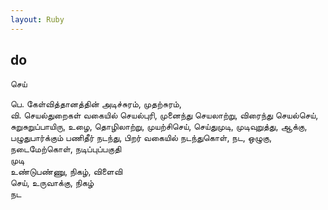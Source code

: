 ```yaml
---
layout: Ruby
---
```

## do  
செய்  
  
பெ. கேள்வித்தானத்தின் அடிச்சுரம், முதற்சுரம்,  
வி. செயல்துறைகள் வகையில் செயல்புரி, முனைந்து செயலாற்று, விரைந்து செயல்செய், சுறுசுறுப்பாயிரு, உழை, தொழிலாற்று, முயற்சிசெய், செய்துமுடி, முடிவுறுத்து, ஆக்கு, பழுதுபார்க்கும் பணிதீர் நடந்து, பிறர் வகையில் நடந்துகொள், நட, ஒழுகு, நடைமேற்கொள், நடிப்புப்பகுதி  
முடி  
உண்டுபண்ணு, நிகழ், விளைவி  
செய், உருவாக்கு, நிகழ்  
நட